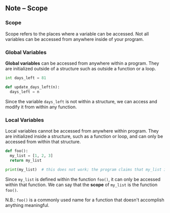 ## Note – Scope

### Scope

Scope refers to the places where a variable can be accessed. Not all variables can be accessed from anywhere inside of your program.

### Global Variables

**Global variables** can be accessed from anywhere within a program. They are initialized outside of a structure such as outside a function or a loop.

```python
int days_left = 81

def update_days_left(n):
  days_left = n
```

Since the variable `days_left` is not within a structure, we can access and modify it from within any function.

### Local Variables

Local variables cannot be accessed from anywhere within program. They are initialized inside a structure, such as a function or loop, and can only be accessed from within that structure. 

```python
def foo():
  my_list = [1, 2, 3]
  return my_list
  
print(my_list)  # this does not work; the program claims that my_list is not defined
```

Since `my_list` is defined within the function `foo()`, it can only be accessed within that function. We can say that the **scope** of `my_list` is the function `foo()`. 

N.B.: `foo()` is a commonly used name for a function that doesn't accomplish anything meaningful.

